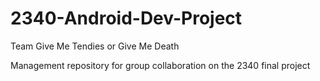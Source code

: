 # 2340-Android-Dev-Project
Team Give Me Tendies or Give Me Death

Management repository for group collaboration on the 2340 final project
